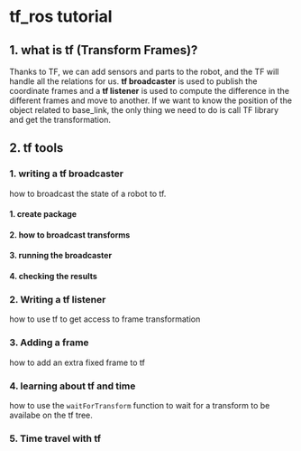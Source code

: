 # tf_ros tutorial
## 1. what is tf (Transform Frames)?

Thanks to TF, we can add sensors and parts to the robot, and the TF will handle all the relations for us. 
**tf broadcaster** is used to publish the coordinate frames and a **tf listener** is used to compute the difference in the different frames and move to another.
If we want to know the position of the object related to base_link, the only thing we need to do is call TF library and get the transformation.

## 2. tf tools

### 1. writing a tf broadcaster

how to broadcast the state of a robot to tf. 

#### 1. create package

#### 2. how to broadcast transforms
#### 3. running the broadcaster
#### 4. checking the results

### 2. Writing a tf listener

how to use tf to get access to frame transformation

### 3. Adding a frame

how to add an extra fixed frame to tf

### 4. learning about tf and time

how to use the `waitForTransform` function to wait for a transform to be availabe on the tf tree.

### 5. Time travel with tf

